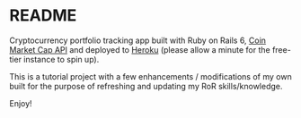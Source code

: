 # README

Cryptocurrency portfolio tracking app built with Ruby on Rails 6, [Coin Market Cap API](https://coinmarketcap.com/api/) and deployed to [Heroku](https://floating-eyrie-80510.herokuapp.com/) (please allow a minute for the free-tier instance to spin up).

This is a tutorial project with a few enhancements / modifications of my own built for the purpose of refreshing and updating my RoR skills/knowledge.

Enjoy!
